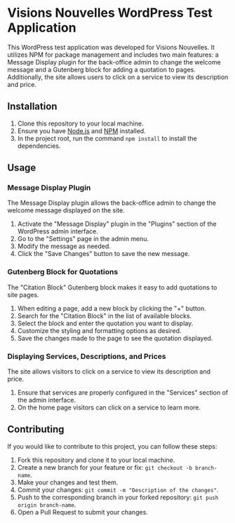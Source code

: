 # Visions Nouvelles WordPress Test Application

This WordPress test application was developed for Visions Nouvelles. It utilizes NPM for package management and includes two main features: a Message Display plugin for the back-office admin to change the welcome message and a Gutenberg block for adding a quotation to pages. Additionally, the site allows users to click on a service to view its description and price.

## Installation

1. Clone this repository to your local machine.
2. Ensure you have [Node.js](https://nodejs.org) and [NPM](https://www.npmjs.com) installed.
3. In the project root, run the command `npm install` to install the dependencies.

## Usage

### Message Display Plugin

The Message Display plugin allows the back-office admin to change the welcome message displayed on the site.

1. Activate the "Message Display" plugin in the "Plugins" section of the WordPress admin interface.
2. Go to the "Settings" page in the admin menu.
3. Modify the message as needed.
4. Click the "Save Changes" button to save the new message.

### Gutenberg Block for Quotations

The "Citation Block" Gutenberg block makes it easy to add quotations to site pages.

1. When editing a page, add a new block by clicking the "+" button.
2. Search for the "Citation Block" in the list of available blocks.
3. Select the block and enter the quotation you want to display.
4. Customize the styling and formatting options as desired.
5. Save the changes made to the page to see the quotation displayed.

### Displaying Services, Descriptions, and Prices

The site allows visitors to click on a service to view its description and price.

1. Ensure that services are properly configured in the "Services" section of the admin interface.
2. On the home page visitors can click on a service to learn more.

## Contributing

If you would like to contribute to this project, you can follow these steps:

1. Fork this repository and clone it to your local machine.
2. Create a new branch for your feature or fix: `git checkout -b branch-name`.
3. Make your changes and test them.
4. Commit your changes: `git commit -m "Description of the changes"`.
5. Push to the corresponding branch in your forked repository: `git push origin branch-name`.
6. Open a Pull Request to submit your changes.


